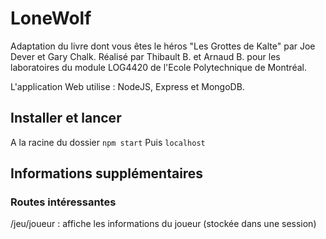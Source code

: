 # LoneWolf
Adaptation du livre dont vous êtes le héros "Les Grottes de Kalte" par Joe Dever et Gary Chalk.
Réalisé par Thibault B. et Arnaud B. pour les laboratoires du module LOG4420 de l'Ecole Polytechnique de Montréal.

L'application Web utilise : NodeJS, Express et MongoDB.

## Installer et lancer
A la racine du dossier `npm start`
Puis `localhost`

## Informations supplémentaires
### Routes intéressantes
/jeu/joueur : affiche les informations du joueur (stockée dans une session)
